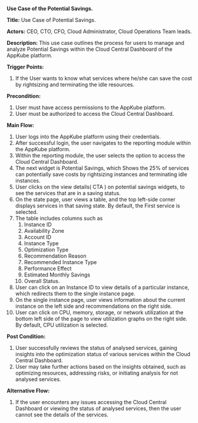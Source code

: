 ﻿**Use Case of the Potential Savings.**


**Title:** Use Case of Potential Savings.

**Actors:**  CEO, CTO, CFO, Cloud Administrator, Cloud Operations Team leads.

**Description:** This use case outlines the process for users to manage and analyze Potential Savings within the Cloud Central Dashboard of the AppKube platform.

**Trigger Points:**

1. If the User wants to know what services where he/she can save the cost by rightsizing and terminating the idle resources.

**Precondition:**

1. User must have access permissions to the AppKube platform.
1. User must be authorized to access the Cloud Central Dashboard.

**Main Flow:**

1. User logs into the AppKube platform using their credentials.
1. After successful login, the user navigates to the reporting module within the AppKube platform.
1. Within the reporting module, the user selects the option to access the Cloud Central Dashboard.
1. The next widget is Potential Savings, which Shows the 25% of services can potentially save costs by rightsizing instances and terminating idle instances.
1. User clicks on the view details( CTA ) on potential savings widgets, to see the services that are in a saving status.
1. On the state page, user views a table, and the top left-side corner displays services in that saving state. By default, the First service is selected.
1. The table includes columns such as 
   1. Instance ID
   1. Availability Zone
   1. Account ID
   1. Instance Type
   1. Optimization Type
   1. Recommendation Reason
   1. Recommended Instance Type
   1. Performance Effect
   1. Estimated Monthly Savings
   1. Overall Status.
1. User can click on an Instance ID to view details of a particular instance, which redirects them to the single instance page.
1. On the single instance page, user views information about the current instance on the left side and recommendations on the right side.
1. User can click on CPU, memory, storage, or network utilization at the bottom left side of the page to view utilization graphs on the right side. By default, CPU utilization is selected.

**Post Condition:**

1. User successfully reviews the status of analysed services, gaining insights into the optimization status of various services within the Cloud Central Dashboard.
1. User may take further actions based on the insights obtained, such as optimizing resources, addressing risks, or initiating analysis for not analysed services.

**Alternative Flow:**

1. If the user encounters any issues accessing the Cloud Central Dashboard or viewing the status of analysed services, then the user cannot see the details of the services.

